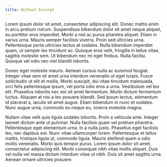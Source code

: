 ```yaml
---
title: Without Excerpt
---
```


Lorem ipsum dolor sit amet, consectetur adipiscing elit. Donec mattis enim in arcu pretium rutrum. Suspendisse bibendum dolor sit amet neque aliquet, eu porttitor eros imperdiet. Morbi a nisl ac purus pharetra aliquet. Etiam in varius urna. Mauris semper facilisis viverra. Proin sed ultricies urna. Pellentesque porta ultricies lectus at sodales. Nulla bibendum imperdiet quam, ut semper leo tincidunt ac. Quisque eros velit, fringilla in tellus vitae, sagittis molestie sem. Ut bibendum nec mi eget finibus. Nulla facilisi. Quisque vel odio nec nisl blandit lobortis.

Donec eget molestie mauris. Aenean cursus nulla ac euismod feugiat. Integer vitae sem sit amet urna interdum venenatis ut eget turpis. Fusce sollicitudin ut elit et mollis. Morbi suscipit, dui vitae tincidunt malesuada, orci felis pellentesque ipsum, vel porta odio eros a urna. Vestibulum vel leo elit. Phasellus lobortis nec est sit amet fermentum. Morbi dictum fermentum luctus. Aliquam at nisi a leo posuere blandit. Sed ipsum lectus, elementum id placerat a, iaculis sit amet augue. Etiam bibendum in nunc et sodales. Nunc augue urna, commodo eu neque eu, viverra molestie magna.

Nullam vitae velit quis ligula sodales lobortis. Proin a vehicula ante. Integer laoreet dictum ante ut pulvinar. Nulla facilisis quam vel pretium pharetra. Pellentesque eget elementum urna. In a nulla justo. Phasellus eget facilisis leo, nec dapibus est. Nunc vitae ullamcorper lorem. Pellentesque et tellus mattis, tristique ligula ut, commodo ligula. Mauris eleifend quam a odio mollis venenatis. Morbi quis tempor purus. Lorem ipsum dolor sit amet, consectetur adipiscing elit. Morbi consequat nibh vitae mollis aliquet. Duis vel nulla vel massa dictum interdum vitae ut nibh. Duis sit amet sagittis urna. Aenean ornare ultricies posuere.
